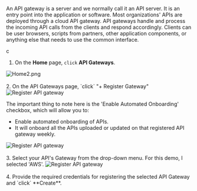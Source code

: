 An API gateway is a server and we normally call it an API server.  It is an entry point into the application or software.  Most organizations' APIs are deployed through a cloud API gateway.  API gateways handle and process the incoming API calls from the clients and respond accordingly.  Clients can be user browsers, scripts from partners, other application components, or anything else that needs to use the common interface.

c

1. On the **Home** page, `click` **API Gateways**.
   

<img alt="Home2.png" src="https://user-images.githubusercontent.com/75529175/171797617-f872d79a-13ba-41d9-af8f-3b66f6954ea5.png" />
<br>
<br>
2. On the API Gateways page, `click` "+ Register Gateway"

<img alt="Register API gateway" src="https://user-images.githubusercontent.com/75529175/166118467-47f9f0ec-17a0-4527-bd20-1f7640aa6510.png" />

The important thing to note here is the 'Enable Automated Onboarding' checkbox, which will allow you to:
   - Enable automated onboarding of APIs.
   - It will onboard all the APIs uploaded or updated on that registered API gateway weekly.

<img alt="Register API gateway" src="https://user-images.githubusercontent.com/75529175/166118470-7a37261f-c884-462a-9a30-377fecd7d524.png" />
<br>
<br>
3. Select your API's Gateway from the drop-down menu.  For this demo, I selected 'AWS'. 
   
<img alt="Register API gateway" src="https://user-images.githubusercontent.com/75529175/166118471-91017ff8-7637-4b0d-8f0c-0cf2fd27aadc.png" />
<br>
<br>
4. Provide the required credentials for registering the selected API Gateway and `click` **Create**.
